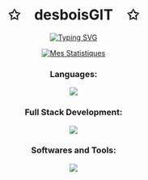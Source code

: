 
<p align="center">
    <h1 align="center">✩&emsp;desboisGIT&emsp;✩</h1>
</p>
<p align="center">
    <a href="https://git.io/typing-svg"><img src="https://readme-typing-svg.herokuapp.com?font=ROBOTO&weight=600&duration=2000&pause=500&center=true&vCenter=true&random=false&width=435&lines=SoundRise+CTO;16+yo+dev+from+France;take+a+look+a+at+my+profile" alt="Typing SVG" /></a>
</p>

<div align="center">
    <a href="https://github.com/desboisGIT/desboisGIT">
        <img src="https://leetcode-stats.vercel.app/api?username=desboisgit&theme=Dark" alt="Mes Statistiques">
    </a>
</div>

<h3 align="center"> Languages: </h3>
<p align="center">
  <img src="https://skillicons.dev/icons?i=c,js,py""/>
</p>

<h3 align="center"> Full Stack Development: </h3>
<p align="center">
  <img src="https://skillicons.dev/icons?i=html,css,js,bootstrap,django,docker,python,""/>
</p>

<h3 align="center"> Softwares and Tools: </h3>
<p align="center">
  <img src="https://skillicons.dev/icons?i=github,vscode,arch,linux,pycharm""/>
</p>
